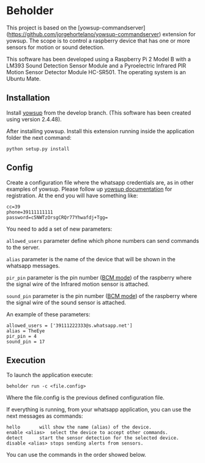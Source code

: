 # Beholder
This project is based on the [yowsup-commandserver] (https://github.com/jorgehortelano/yowsup-commandserver) extension for yowsup. The scope is to control a raspberry device that has one or more sensors for motion or sound detection.

This software has been developed using a Raspberry Pi 2 Model B with a LM393 Sound Detection Sensor Module and a Pyroelectric Infrared PIR Motion Sensor Detector Module HC-SR501. The operating system is an Ubuntu Mate.

## Installation

Install [yowsup](https://github.com/tgalal/yowsup/tree/develop) from the develop branch. (This software has been created using version 2.4.48).

After installing yowsup. Install this extension running inside the application folder the next command:
```
python setup.py install
```

## Config
Create a configuration file where the whatsapp credentials are, as in other examples of yowsup. Please follow up [yowsup documentation](https://github.com/tgalal/yowsup/wiki/yowsup-cli-2.0) for registration.
At the end you will have something like:

	cc=39
	phone=39111111111
	password=c5NWTzOrsgCRQr77Yhwafdj+Tgg=

You need to add a set of new parameters:

`allowed_users` parameter define which phone numbers can send commands to the server. 

`alias` parameter is the name of the device that will be shown in the whatsapp messages. 

`pir_pin` parameter is the pin number ([BCM mode](https://pinout.xyz/)) of the raspberry where the signal wire of the Infrared motion sensor is attached.

`sound_pin` parameter is the pin number ([BCM mode](https://pinout.xyz/)) of the raspberry where the signal wire of the sound sensor is attached. 

An example of these parameters:

	allowed_users = ['39111222333@s.whatsapp.net']
	alias = TheEye
	pir_pin = 4
	sound_pin = 17

## Execution

To launch the application execute:

	beholder run -c <file.config>
	
Where the file.config is the previous defined configuration file.

If everything is running, from your whatsapp application, you can use the next messages as commands:

	hello		will show the name (alias) of the device.
	enable <alias>	select the device to accept other commands.
	detect		start the sensor detection for the selected device.
	disable <alias>	stops sending alerts from sensors.

You can use the commands in the order showed below. 
